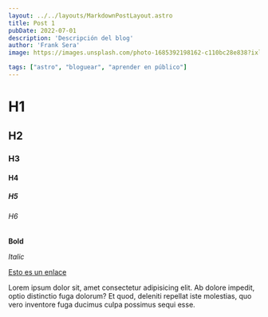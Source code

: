 ```yaml
---
layout: ../../layouts/MarkdownPostLayout.astro
title: Post 1
pubDate: 2022-07-01
description: 'Descripción del blog'
author: 'Frank Sera'
image: https://images.unsplash.com/photo-1685392198162-c110bc28e838?ixlib=rb-4.0.3&ixid=M3wxMjA3fDB8MHxwaG90by1wYWdlfHx8fGVufDB8fHx8fA%3D%3D&auto=format&fit=crop&w=1130&q=80

tags: ["astro", "bloguear", "aprender en público"]
---
```

# H1
## H2
### H3
#### H4
##### H5
###### H6

**Bold**

_Italic_

[Esto es un enlace](https://uxui.fans)



Lorem ipsum dolor sit, amet consectetur adipisicing elit. Ab dolore impedit, optio distinctio fuga dolorum? Et quod, deleniti repellat iste molestias, quo vero inventore fuga ducimus culpa possimus sequi esse.

